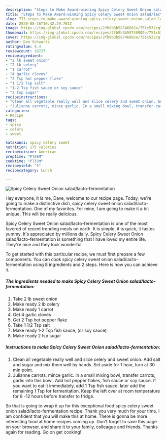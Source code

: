 ```yaml
---
description: "Steps to Make Award-winning Spicy Celery Sweet Onion salad/lacto-fermentation"
title: "Steps to Make Award-winning Spicy Celery Sweet Onion salad/lacto-fermentation"
slug: 773-steps-to-make-award-winning-spicy-celery-sweet-onion-salad-lacto-fermentation
date: 2020-08-26T10:42:29.761Z
image: https://img-global.cpcdn.com/recipes/2fb9b3b58746802e/751x532cq70/spicy-celery-sweet-onion-saladlacto-fermentation-recipe-main-photo.jpg
thumbnail: https://img-global.cpcdn.com/recipes/2fb9b3b58746802e/751x532cq70/spicy-celery-sweet-onion-saladlacto-fermentation-recipe-main-photo.jpg
cover: https://img-global.cpcdn.com/recipes/2fb9b3b58746802e/751x532cq70/spicy-celery-sweet-onion-saladlacto-fermentation-recipe-main-photo.jpg
author: Don Schwartz
ratingvalue: 4.4
reviewcount: 28727
recipeingredient:
- "2 lb sweet onion"
- "2 lb celery"
- "1 carrot"
- "4 garlic cloves"
- "2 Tsp hot pepper flake"
- "1 1/2 Tsp salt"
- "1-2 Tsp fish sauce or soy sauce"
- "2 tsp sugar"
recipeinstructions:
- "Clean all vegetable really well and slice celery and sweet onion. Add salt and sugar and mix them well by hands. Set aside for 1 hour, turn at 30 min point."
- "Julianne carrots, mince garlic. In a small mixing bowl, transfer carrots, garlic into this bowl. Add hot pepper flakes, fish sauce or soy sauce. If you want to eat it immediately, add 1 Tsp fish sauce, later add the remaining 1 Tsp for fermentation. Keep the left over at room temperature for 8 -12 hours before transfer to fridge."
categories:
- Recipe
tags:
- spicy
- celery
- sweet

katakunci: spicy celery sweet 
nutrition: 175 calories
recipecuisine: American
preptime: "PT28M"
cooktime: "PT33M"
recipeyield: "3"
recipecategory: Lunch

---
```



![Spicy Celery Sweet Onion salad/lacto-fermentation](https://img-global.cpcdn.com/recipes/2fb9b3b58746802e/751x532cq70/spicy-celery-sweet-onion-saladlacto-fermentation-recipe-main-photo.jpg)

Hey everyone, it is me, Dave, welcome to our recipe page. Today, we're going to make a distinctive dish, spicy celery sweet onion salad/lacto-fermentation. One of my favorites. For mine, I am going to make it a bit unique. This will be really delicious.



Spicy Celery Sweet Onion salad/lacto-fermentation is one of the most favored of recent trending meals on earth. It is simple, it is quick, it tastes yummy. It's appreciated by millions daily. Spicy Celery Sweet Onion salad/lacto-fermentation is something that I have loved my entire life. They're nice and they look wonderful.


To get started with this particular recipe, we must first prepare a few components. You can cook spicy celery sweet onion salad/lacto-fermentation using 8 ingredients and 2 steps. Here is how you can achieve it.

<!--inarticleads1-->

##### The ingredients needed to make Spicy Celery Sweet Onion salad/lacto-fermentation:

1. Take 2 lb sweet onion
1. Make ready 2 lb celery
1. Make ready 1 carrot
1. Get 4 garlic cloves
1. Get 2 Tsp hot pepper flake
1. Take 1 1/2 Tsp salt
1. Make ready 1-2 Tsp fish sauce, (or soy sauce)
1. Make ready 2 tsp sugar




<!--inarticleads2-->

##### Instructions to make Spicy Celery Sweet Onion salad/lacto-fermentation:

1. Clean all vegetable really well and slice celery and sweet onion. Add salt and sugar and mix them well by hands. Set aside for 1 hour, turn at 30 min point.
1. Julianne carrots, mince garlic. In a small mixing bowl, transfer carrots, garlic into this bowl. Add hot pepper flakes, fish sauce or soy sauce. If you want to eat it immediately, add 1 Tsp fish sauce, later add the remaining 1 Tsp for fermentation. Keep the left over at room temperature for 8 -12 hours before transfer to fridge.




So that is going to wrap it up for this exceptional food spicy celery sweet onion salad/lacto-fermentation recipe. Thank you very much for your time. I am confident that you will make this at home. There is gonna be more interesting food at home recipes coming up. Don't forget to save this page on your browser, and share it to your family, colleague and friends. Thanks again for reading. Go on get cooking!
